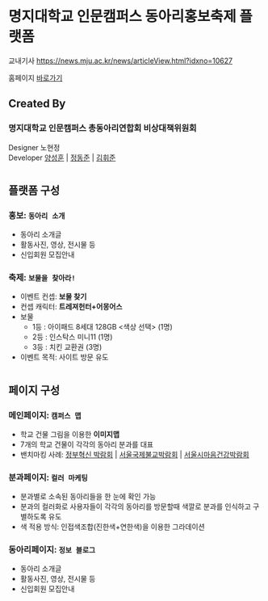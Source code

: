 # 명지대학교 인문캠퍼스 동아리홍보축제 플랫폼
교내기사 https://news.mju.ac.kr/news/articleView.html?idxno=10627

홈페이지 [바로가기](https://mjuclubsfestival.com/)

## Created By

### **명지대학교 인문캠퍼스 총동아리연합회 비상대책위원회**

Designer 노현정  
Developer [양성훈](https://github.com/seonghunYang) | [정동준](https://github.com/dj-1087) | [김휘준]()

#

## 플랫폼 구성

### **홍보:** `동아리 소개`

- 동아리 소개글
- 활동사진, 영상, 전시물 등
- 신입회원 모집안내

### **축제:** `보물을 찾아라!`

- 이벤트 컨셉: **보물 찾기**
- 컨셉 캐릭터: **트레져헌터+어몽어스**
- 보물
  - 1등 : 아이패드 8세대 128GB <색상 선택> (1명)
  - 2등 : 인스탁스 미니11 (1명)
  - 3등 : 치킨 교환권 (3명)
- 이벤트 목적: 사이트 방문 유도

#

## 페이지 구성

### **메인페이지:** `캠퍼스 맵`

- 학교 건물 그림을 이용한 **이미지맵**
- 7개의 학교 건물이 각각의 동아리 분과를 대표
- 밴치마킹 사례: [정부혁신 박람회](https://www.innoexpo.kr/) | [서울국제불교박람회](https://www.bexpo.kr/) | [서울시마음건강박람회](https://www.xn--939a1gj81akhch4dsukv9c2zkelbt94g.com/)

### **분과페이지:** `컬러 마케팅`

- 분과별로 소속된 동아리들을 한 눈에 확인 가능
- 분과의 컬러화로 사용자들이 각각의 동아리를 방문할때 색깔로 분과를 인식하고 구별하도록 유도
- 색 적용 방식: 인접색조합(진한색+연한색)을 이용한 그라데이션

### **동아리페이지:** `정보 블로그`

- 동아리 소개글
- 활동사진, 영상, 전시물 등
- 신입회원 모집안내
